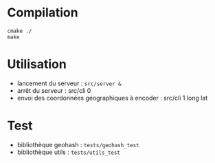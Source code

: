 # Compilation
	cmake ./
	make

# Utilisation

- lancement du serveur : `src/server &`
- arrêt du serveur : src/cli 0
- envoi des coordonnées géographiques à encoder : src/cli 1 long lat
	
# Test
	
- bibliothèque geohash : `tests/geohash_test`
- bibliothèque utils : `tests/utils_test`	

